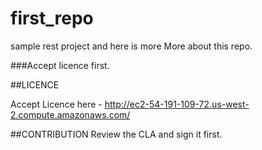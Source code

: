 # first_repo

sample rest project and here is more
More about this repo. 

###Accept licence first.


##LICENCE

Accept Licence here - http://ec2-54-191-109-72.us-west-2.compute.amazonaws.com/

##CONTRIBUTION
Review the CLA and sign it first.
